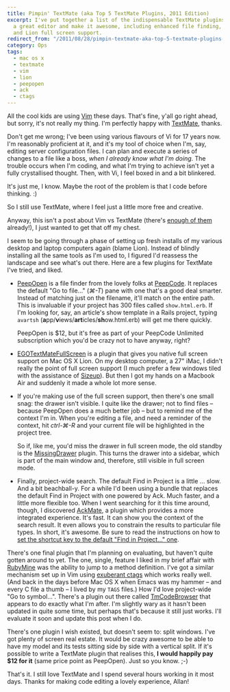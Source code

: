 ```yaml
---
title: Pimpin' TextMate (aka Top 5 TextMate Plugins, 2011 Edition)
excerpt: I've put together a list of the indispensable TextMate plugins that take
  a great editor and make it awesome, including enhanced file finding, project search
  and Lion full screen support.
redirect_from: "/2011/08/28/pimpin-textmate-aka-top-5-textmate-plugins-2011-edition/"
category: Ops
tags:
  - mac os x
  - textmate
  - vim
  - lion
  - peepopen
  - ack
  - ctags
---
```

All the cool kids are using [Vim](http://www.vim.org/) these days. That's fine, y'all go right ahead, but sorry, it's not really my thing. I'm perfectly happy with [TextMate](http://macromates.com/), thanks.

Don't get me wrong; I've been using various flavours of Vi for 17 years now. I'm reasonably proficient at it, and it's my tool of choice when I'm, say, editing server configuration files. I can plan and execute a series of changes to a file like a boss, *when I already know what I'm doing*. The trouble occurs when I'm coding, and what I'm trying to achieve isn't yet a fully crystallised thought. Then, with Vi, I feel boxed in and a bit blinkered.

It's just me, I know. Maybe the root of the problem is that I code before thinking. :)

So I still use TextMate, where I feel just a little more free and creative.

Anyway, this isn't a post about Vim vs TextMate (there's [enough of them](http://www.google.co.uk/search?q=vim+vs+textmate) already!), I just wanted to get that off my chest.

I seem to be going through a phase of setting up fresh installs of my various desktop and laptop computers again (blame Lion). Instead of blindly installing all the same tools as I'm used to, I figured I'd reassess the landscape and see what's out there. Here are a few plugins for TextMate I've tried, and liked.

* [PeepOpen](http://peepcode.com/products/peepopen) is a file finder from the lovely folks at [PeepCode](http://peepcode.com/). It replaces the default "Go to file..." (*⌘-T*) pane with one that's a good deal smarter. Instead of matching just on the filename, it'll match on the entire path. This is invaluable if your project has 300 files called `show.html.erb`. If I'm looking for, say, an article's show template in a Rails project, typing `avartsh` (**a**pp/**v**iews/**art**icles/**sh**ow.html.erb) will get me there quickly.

  PeepOpen is $12, but it's free as part of your PeepCode Unlimited subscription which you'd be crazy not to have anyway, right?

* [EGOTextMateFullScreen](https://github.com/enormego/EGOTextMateFullScreen) is a plugin that gives you native full screen support on Mac OS X Lion. On my desktop computer, a 27" iMac, I didn't really the point of full screen support (I much prefer a few windows tiled with the assistance of [Sizeup](http://irradiatedsoftware.com/sizeup/)). But then I got my hands on a Macbook Air and suddenly it made a whole lot more sense.

* If you're making use of the full screen support, then there's one small snag: the drawer isn't visible. I quite like the drawer; not to find files – because PeepOpen does a much better job – but to remind me of the context I'm in. When you're editing a file, and need a reminder of the context, hit *ctrl-⌘-R* and your current file will be highlighted in the project tree.

  So if, like me, you'd miss the drawer in full screen mode, the old standby is the [MissingDrawer](https://github.com/jezdez/textmate-missingdrawer) plugin. This turns the drawer into a sidebar, which is part of the main window and, therefore, still visible in full screen mode.

* Finally, project-wide search. The default Find in Project is a little ... slow. And a bit beachball-y. For a while I'd been using a bundle that replaces the default Find in Project with one powered by Ack. Much faster, and a little more flexible too. When I went searching for it this time around, though, I discovered [AckMate](https://github.com/protocool/AckMate), a plugin which provides a more integrated experience. It's fast. It can show you the context of the search result. It even allows you to constrain the results to particular file types. In short, it's awesome. Be sure to read the instructions on how to [set the shortcut key to the default "Find in Project..." one](https://github.com/protocool/AckMate/wiki/Usage).

There's one final plugin that I'm planning on evaluating, but haven't quite gotten around to yet. The one, single, feature I liked in my brief affair with [RubyMine](http://www.jetbrains.com/ruby/) was the ability to jump to a method definition. I've got a similar mechanism set up in Vim using [exuberant ctags](http://ctags.sourceforge.net/) which works really well. (And back in the days before Mac OS X when Emacs was my hammer – and every C file a thumb – I lived by my `TAGS` files.) How I'd love project-wide "Go to symbol...". There's a plugin out there called [TmCodeBrowser](http://www.cocoabits.com/TmCodeBrowser/) that appears to do exactly what I'm after. I'm slightly wary as it hasn't been updated in quite some time, but perhaps that's because it still just works. I'll evaluate it soon and update this post when I do.

There's one plugin I wish existed, but doesn't seem to: split windows. I've got plenty of screen real estate. It would be crazy awesome to be able to have my model and its tests sitting side by side with a vertical split. If it's possible to write a TextMate plugin that realises this, **I would happily pay $12 for it** (same price point as PeepOpen). Just so you know. ;-)

That's it. I still love TextMate and I spend several hours working in it most days. Thanks for making code editing a lovely experience, Allan!
